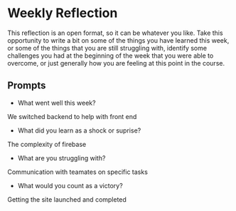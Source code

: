 # Weekly Reflection
This reflection is an open format, so it can be whatever you like. Take this opportunity to write a bit on some of the things you have learned this week, or some of the things that you are still struggling with, identify some challenges you had at the beginning of the week that you were able to overcome, or just generally how you are feeling at this point in the course.

## Prompts
- What went well this week?

We switched backend to help with front end

- What did you learn as a shock or suprise?

The complexity of firebase

- What are you struggling with?

Communication with teamates on specific tasks

- What would you count as a victory?

Getting the site launched and completed